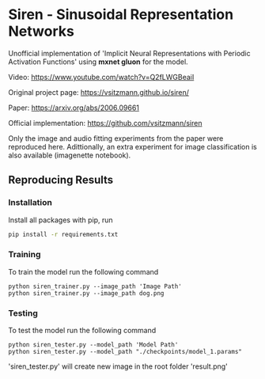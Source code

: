 # Siren - Sinusoidal Representation Networks

Unofficial implementation of 'Implicit Neural Representations with Periodic Activation Functions' using **mxnet gluon** for the model.


Video: https://www.youtube.com/watch?v=Q2fLWGBeaiI

Original project page: https://vsitzmann.github.io/siren/

Paper: https://arxiv.org/abs/2006.09661

Official implementation: https://github.com/vsitzmann/siren

Only the image and audio fitting experiments from the paper were reproduced here.
Adittionally, an extra experiment for image classification is also available (imagenette notebook).

## Reproducing Results

### Installation

Install all packages with pip, run 
```bash
pip install -r requirements.txt
```

### Training

To train the model run the following command 

```
python siren_trainer.py --image_path 'Image Path'
python siren_trainer.py --image_path dog.png
```


### Testing

To test the model run the following command 

```
python siren_tester.py --model_path 'Model Path'
python siren_tester.py --model_path "./checkpoints/model_1.params"
```

'siren_tester.py' will create new image in the root folder 'result.png'
